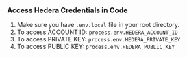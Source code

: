 ### Access Hedera Credentials in Code

1. Make sure you have `.env.local` file in your root directory.
2. To access ACCOUNT ID: `process.env.HEDERA_ACCOUNT_ID`
3. To access PRIVATE KEY: `process.env.HEDERA_PRIVATE_KEY`
4. To access PUBLIC KEY: `process.env.HEDERA_PUBLIC_KEY`
